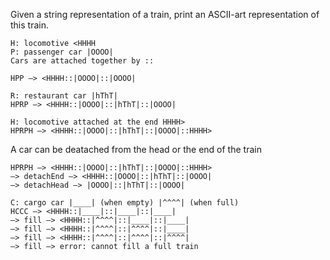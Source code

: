 Given a string representation of a train, print an ASCII-art representation of this train.

```
H: locomotive <HHHH
P: passenger car |OOOO|
Cars are attached together by ::
```

```
HPP —> <HHHH::|OOOO|::|OOOO|
```

```
R: restaurant car |hThT|
HPRP —> <HHHH::|OOOO|::|hThT|::|OOOO|
```

```
H: locomotive attached at the end HHHH>
HPRPH —> <HHHH::|OOOO|::|hThT|::|OOOO|::HHHH>
```

A car can be deatached from the head or the end of the train

```
HPRPH —> <HHHH::|OOOO|::|hThT|::|OOOO|::HHHH>
—> detachEnd —> <HHHH::|OOOO|::|hThT|::|OOOO|
—> detachHead —> |OOOO|::|hThT|::|OOOO|
```

```
C: cargo car |____| (when empty) |^^^^| (when full)
HCCC —> <HHHH::|____|::|____|::|____|
—> fill —> <HHHH::|^^^^|::|____|::|____|
—> fill —> <HHHH::|^^^^|::|^^^^|::|____|
—> fill —> <HHHH::|^^^^|::|^^^^|::|^^^^|
—> fill —> error: cannot fill a full train
```